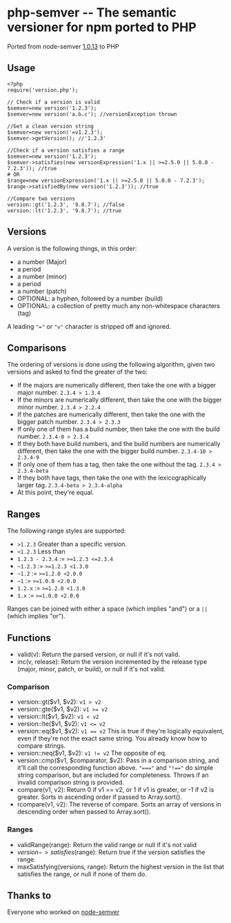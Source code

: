 # php-semver -- The semantic versioner for npm ported to PHP

Ported from node-semver [1.0.13](https://github.com/isaacs/node-semver/commit/6602827f306e456dcb51bb441874e3d6818ff33f) to PHP


## Usage

    <?php
    require('version.php');
    
    // Check if a version is valid
    $semver=new version('1.2.3');
    $semver=new version('a.b.c'); //versionException thrown
    
    //Get a clean version string
    $semver=new version('=v1.2.3');
    $semver->getVersion(); //'1.2.3'
    
    //Check if a version satisfies a range
    $semver=new version('1.2.3');
    $semver->satisfies(new versionExpression('1.x || >=2.5.0 || 5.0.0 - 7.2.3')); //true
    # OR
    $range=new versionExpression('1.x || >=2.5.0 || 5.0.0 - 7.2.3');
    $range->satisfiedBy(new version('1.2.3')); //true
    
    //Compare two versions
    version::gt('1.2.3', '9.8.7'); //false
    version::lt('1.2.3', '9.8.7'); //true

## Versions

A version is the following things, in this order:

* a number (Major)
* a period
* a number (minor)
* a period
* a number (patch)
* OPTIONAL: a hyphen, followed by a number (build)
* OPTIONAL: a collection of pretty much any non-whitespace characters
  (tag)

A leading `"="` or `"v"` character is stripped off and ignored.

## Comparisons

The ordering of versions is done using the following algorithm, given
two versions and asked to find the greater of the two:

* If the majors are numerically different, then take the one
  with a bigger major number. `2.3.4 > 1.3.4`
* If the minors are numerically different, then take the one
  with the bigger minor number. `2.3.4 > 2.2.4`
* If the patches are numerically different, then take the one with the
  bigger patch number. `2.3.4 > 2.3.3`
* If only one of them has a build number, then take the one with the
  build number.  `2.3.4-0 > 2.3.4`
* If they both have build numbers, and the build numbers are numerically
  different, then take the one with the bigger build number.
  `2.3.4-10 > 2.3.4-9`
* If only one of them has a tag, then take the one without the tag.
  `2.3.4 > 2.3.4-beta`
* If they both have tags, then take the one with the lexicographically
  larger tag.  `2.3.4-beta > 2.3.4-alpha`
* At this point, they're equal.

## Ranges

The following range styles are supported:

* `>1.2.3` Greater than a specific version.
* `<1.2.3` Less than
* `1.2.3 - 2.3.4` := `>=1.2.3 <=2.3.4`
* `~1.2.3` := `>=1.2.3 <1.3.0`
* `~1.2` := `>=1.2.0 <2.0.0`
* `~1` := `>=1.0.0 <2.0.0`
* `1.2.x` := `>=1.2.0 <1.3.0`
* `1.x` := `>=1.0.0 <2.0.0`

Ranges can be joined with either a space (which implies "and") or a
`||` (which implies "or").

## Functions

* valid(v): Return the parsed version, or null if it's not valid.
* inc(v, release): Return the version incremented by the release type
  (major, minor, patch, or build), or null if it's not valid.

### Comparison

* version::gt($v1, $v2): `v1 > v2`
* version::gte($v1, $v2): `v1 >= v2`
* version::lt($v1, $v2): `v1 < v2`
* version::lte($v1, $v2): `v1 <= v2`
* version::eq($v1, $v2): `v1 == v2` This is true if they're logically equivalent,
  even if they're not the exact same string.  You already know how to
  compare strings.
* version::neq($v1, $v2): `v1 != v2` The opposite of eq.
* version::cmp($v1, $comparator, $v2): Pass in a comparison string, and it'll call
  the corresponding function above.  `"==="` and `"!=="` do simple
  string comparison, but are included for completeness.  Throws if an
  invalid comparison string is provided.
* compare(v1, v2): Return 0 if v1 == v2, or 1 if v1 is greater, or -1 if
  v2 is greater.  Sorts in ascending order if passed to Array.sort().
* rcompare(v1, v2): The reverse of compare.  Sorts an array of versions
  in descending order when passed to Array.sort().


### Ranges

* validRange(range): Return the valid range or null if it's not valid
* $version->satisfies($range): Return true if the version satisfies the
  range.
* maxSatisfying(versions, range): Return the highest version in the list
  that satisfies the range, or null if none of them do.

## Thanks to

Everyone who worked on [node-semver](https://github.com/isaacs/node-semver)
